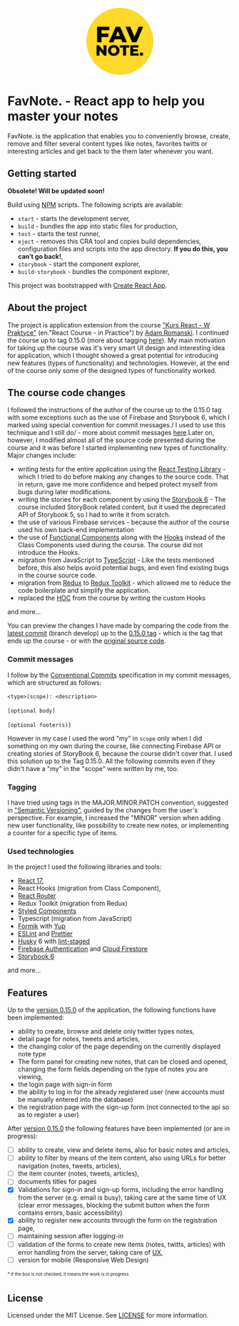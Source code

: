 <p align="center"><img src="https://raw.githubusercontent.com/pawelrusak/react-note-app/851af0930676810310cac0c0e39832b03580d972/logo.svg" height="150" alt="FAV Note."><p>
  
# FavNote. - React app to help you master your notes

FavNote. is the application that enables you to conveniently browse, create, remove and filter several content types like notes, favorites twitts or interesting articles and get back to the them later whenever you want.

## Getting started

**Obsolete! Will be updated soon!**

Build using [NPM](https://www.npmjs.com/get-npm) scripts. The following scripts are available:

- `start` - starts the development server,
- `build` - bundles the app into static files for production,
- `test` - starts the test runner,
- `eject` - removes this CRA tool and copies build dependencies, configuration files
  and scripts into the app directory. **If you do this, you can’t go back!**,
- `storybook` - start the component explorer,
- `build-storybook` - bundles the component explorer,

This project was bootstrapped with [Create React App](https://create-react-app.dev/).

## About the project

The project is application extension from the course ["Kurs React - W Praktyce"](https://eduweb.pl/programowanie-i-www/reactjs/react-w-praktyce) (en."React Course - in Practice") by [Adam Romanski](https://helloroman.pl/). I continued the course up to tag 0.15.0 (more about tagging [here](https://github.com/)). My main motivation for taking up the course was it's very smart UI design and interesting idea for application, which I thought showed a great potential for introducing new features (types of functionality) and technologies. However, at the end of tne course only some of the designed types of functionality worked.

## The course code changes

I followed the instructions of the author of the course up to the 0.15.0 tag with some exceptions such as the use of Firebase and Storybook 6, which I marked using special convention for commit messages / I used to use this technique and I still do/ - more about commit messages [here](https://github.com/).Later on, however, I modified almost all of the source code presented during the course and it was before I started implementing new types of functionality. Major changes include:

- writing tests for the entire application using the [React Testing Library](https://testing-library.com/docs/react-testing-library/intro/) - which I tried to do before making any changes to the source code. That in return, gave me more confidence and helped protect myself from bugs during later modifications.
- writing the stories for each component by using the [Storybook 6](https://storybook.js.org/docs/riot/get-started/introduction) - The course included StoryBook related content, but it used the deprecated API of Storybook 5, so I had to write it from scratch.
- the use of various Firebase services - because the author of the course used his own back-end implementation
- the use of [Functional Components](https://reactjs.org/docs/components-and-props.html#function-and-class-components) along with the [Hooks](https://reactjs.org/docs/hooks-intro.html) instead of the Class Components used during the course. The course did not introduce the Hooks.
- migration from JavaScript to [TypeScript](https://www.typescriptlang.org/) - Like the tests mentioned before, this also helps avoid potential bugs, and even find existing bugs in the course source code.
- migration from [Redux](https://react-redux.js.org/introduction/getting-started) to [Redux Toolkit](https://redux-toolkit.js.org/introduction/getting-started) - which allowed me to reduce the code boilerplate and simplify the application.
- replaced the [HOC](https://reactjs.org/docs/higher-order-components.html) from the course by writing the custom Hooks

and more...

You can preview the changes I have made by comparing the code from the [latest commit](https://github.com/pawelrusak/react-note-app/tree/develop) (branch develop) up to the [0.15.0 tag](https://github.com/pawelrusak/react-note-app/tree/v0.15.0) - which is the tag that ends up the course - or with the [original source code](https://github.com/eduwebpl/kurs-react-w-praktyce).

### Commit messages

I follow by the [Conventional Commits](https://www.conventionalcommits.org/en/v1.0.0/) specification in my commit messages, which are structured as follows:

```
<type>(scope): <description>

[optional body]

[optional footer(s)]
```

However in my case I used the word "my" in `scope` only when I did something on my own during the course, like connecting Firebase API or creating stories of StoryBook 6, because the course didn't cover that. I used this solution up to the Tag 0.15.0. All the following commits even if they didn't have a "my" in the "scope" were written by me, too.

### Tagging

I have tried using tags in the MAJOR.MINOR.PATCH convention, suggested in ["Semantic Versioning"](https://semver.org/), guided by the changes from the user's perspective. For example, I increased the "MINOR" version when adding new user functionality, like possibility to create new notes, or implementing a counter for a specific type of items.

### Used technologies

In the project I used the following libraries and tools:

- [React 17](https://reactjs.org/blog/2020/10/20/react-v17.html),
- React Hooks (migration from Class Component),
- [React Router](https://reactrouter.com/)
- Redux Toolkit (migration from Redux)
- [Styled Components](https://styled-components.com/docs/basics#getting-started)
- Typescript (migration from JavaScript)
- [Formik](https://formik.org/) with [Yup](https://github.com/jquense/yup#yup)
- [ESLint](https://eslint.org/docs/user-guide/getting-started) and [Prettier](https://prettier.io/docs/en/index.html)
- [Husky](https://typicode.github.io/husky/#/) 6 with [lint-staged](https://github.com/okonet/lint-staged#-lint-staged----)
- [Firebase Authentication](https://firebase.google.com/docs/auth) and [Cloud Firestore](https://firebase.google.com/docs/firestore)
- [Storybook 6](https://storybook.js.org/)

and more...

## Features

Up to the [version 0.15.0](https://github.com/pawelrusak/react-note-app/tree/v0.15.0) of the application, the following functions have been implemented:

- ability to create, browse and delete only twitter types notes,
- detail page for notes, tweets and articles,
- the changing color of the page depending on the currently displayed note type
- The form panel for creating new notes, that can be closed and opened, changing the form fields depending on the type of notes you are viewing,
- the login page with sign-in form
- the ability to log in for the already registered user (new accounts must be manually entered into the database)
- the registration page with the sign-up form (not connected to the api so as to register a user)

After [version 0.15.0](https://github.com/pawelrusak/react-note-app/tree/develop) the following features have been implemented (or are in progress):

- [ ] ability to create, view and delete items, also for basic notes and articles,
- [ ] ability to filter by means of the item content, also using URLs for better navigation (notes, tweets, articles),
- [ ] the item counter (notes, tweets, articles),
- [ ] documents titles for pages
- [x] Validations for sign-in and sign-up forms, including the error handling from the server (e.g. email is busy), taking care at the same time of UX (clear error messages, blocking the submit button when the form contains errors, basic accessibility)
- [x] ability to register new accounts through the form on the registration page,
- [ ] maintaining session after logging-in
- [ ] validation of the forms to create new items (notes, twitts, articles) with error handling from the server, taking care of [UX](https://pl.wikipedia.org/wiki/User_experience),
- [ ] version for mobile (Responsive Web Design)

<sub><sup>\* if the box is not checked, it means the work is in progress</sup></sub>

## License

Licensed under the MIT License. See [LICENSE](./LICENSE) for more information.
